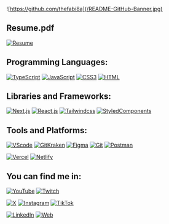 ![https://github.com/thefabi8a](/README-GitHub-Banner.jpg)

## Resume.pdf

[![Resume](https://img.shields.io/badge/Resume-EC1C24?style=for-the-badge&logo=adobeacrobatreader&logoColor=white&labelColor=000)](https://www.thefabi8a.dev/resumen.pdf)

## Programming Languages:

[![TypeScript](https://img.shields.io/badge/TypeScript-3178C6?style=for-the-badge&logo=typescript&logoColor=white&labelColor=101010)]()
[![JavaScript](https://img.shields.io/badge/JavaScript-F7DF1E?style=for-the-badge&logo=javascript&logoColor=white&labelColor=101010)]()
[![CSS3](https://img.shields.io/badge/css3-1572B6?style=for-the-badge&logo=css3&logoColor=white&labelColor=101010)]()
[![HTML](https://img.shields.io/badge/html-E34F26?style=for-the-badge&logo=html5&logoColor=white&labelColor=101010)]()

## Libraries and Frameworks:

[![Next.js](https://img.shields.io/badge/next.js-FFF?style=for-the-badge&logo=next.js&logoColor=white&labelColor=101010)](https://nextjs.org/)
[![React.js](https://img.shields.io/badge/react.js-61DAFB?style=for-the-badge&logo=react&logoColor=white&labelColor=101010)](https://react.dev/)
[![Tailwindcss](https://img.shields.io/badge/tailwindcss-06B6D4?style=for-the-badge&logo=tailwindcss&logoColor=white&labelColor=101010)](https://tailwindcss.com/)
[![StyledComponents](https://img.shields.io/badge/styled_components-DB7093?style=for-the-badge&logo=styled-components&logoColor=white&labelColor=101010)](https://styled-components.com/)

## Tools and Platforms:

[![VScode](https://img.shields.io/badge/vscode-007ACC?style=for-the-badge&logo=visualstudiocode&logoColor=white&labelColor=101010)](https://code.visualstudio.com/)
[![GitKraken](https://img.shields.io/badge/gitkraken-179287?style=for-the-badge&logo=gitkraken&logoColor=white&labelColor=101010)](https://www.gitkraken.com/)
[![Figma](https://img.shields.io/badge/figma-F24E1E?style=for-the-badge&logo=figma&logoColor=white&labelColor=101010)](https://www.figma.com/)
[![Git](https://img.shields.io/badge/git-F05032?style=for-the-badge&logo=git&logoColor=white&labelColor=101010)](https://git-scm.com/)
[![Postman](https://img.shields.io/badge/postman-FF6C37?style=for-the-badge&logo=postman&logoColor=white&labelColor=101010)](https://git-scm.com/)

[![Vercel](https://img.shields.io/badge/vercel-fff?style=for-the-badge&logo=vercel&logoColor=white&labelColor=000)](https://vercel.com/)
[![Netlify](https://img.shields.io/badge/netlify-00C7B7?style=for-the-badge&logo=netlify&logoColor=white&labelColor=000)](https://www.netlify.com/)

## You can find me in:

[![YouTube](https://img.shields.io/badge/thefabi8a_dev-FF0000?style=for-the-badge&logo=youtube&logoColor=white&labelColor=101010)](https://www.youtube.com/channel/UCy3FaRR8C36BSaltZTP7HPw)
[![Twitch](https://img.shields.io/badge/thefabi8a-9146FF?style=for-the-badge&logo=twitch&logoColor=white&labelColor=101010)](https://twitch.tv/thefabi8a)

[![X](https://img.shields.io/badge/thefabi8adev-FFFFFF?style=for-the-badge&logo=X&logoColor=white&labelColor=000)](https://twitter.com/TheFabi8ADev)
[![Instagram](https://img.shields.io/badge/thefabi8adev-E4405F?style=for-the-badge&logo=instagram&logoColor=white&labelColor=101010)](https://www.instagram.com/thefabi8a.dev/)
[![TikTok](https://img.shields.io/badge/thefabi8a.dev-fff?style=for-the-badge&logo=tiktok&logoColor=white&labelColor=000)](https://tiktok.com/@thefabi8a.dev)

[![LinkedIn](https://img.shields.io/badge/fabian_ochoa-0077B5?style=for-the-badge&logo=linkedin&logoColor=white&labelColor=101010)](https://www.linkedin.com/in/fabian-ochoa)
[![Web](https://img.shields.io/badge/Website-TheFabi8A.dev-fff?style=for-the-badge&logo=dev.to&logoColor=white&labelColor=000)](https://thefabi8a.dev)
